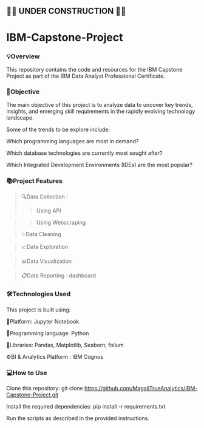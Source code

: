 <h2>🚧🚧 UNDER CONSTRUCTION 🚧🚧</h2>

# IBM-Capstone-Project

<h3>💡Overview</h3> 
  This repository contains the code and resources for the IBM Capstone Project as part of the IBM Data Analyst Professional Certificate.

<h3>🎯Objective</h3>
The main objective of this project is to analyze data to uncover key trends, insights, and emerging skill requirements in the rapidly evolving technology landscape. 

Some of the trends to be explore include:

  Which programming languages are most in demand?
  
  Which database technologies are currently most sought after?
  
  Which Integrated Development Environments (IDEs) are the most popular?

<h3>📚Project Features</h3>

>🔍Data Collection :
>> Using API

>> Using Webscraping

>✨Data Cleaning

>📈Data Exploration

>📊Data Visualization

>📋Data Reporting : dashboard


<h3>🛠️Technologies Used</h3>

This project is built using:

📓Platform: Jupyter Notebook

🐍Programming language: Python

🐼Libraries: Pandas, Matplotlib, Seaborn, folium

⚙️BI & Analytics Platform : IBM Cognos


<h3>💻How to Use</h3>

Clone this repository: git clone https://github.com/MagaliTrueAnalytics/IBM-Capstone-Project.git

Install the required dependencies: pip install -r requirements.txt

Run the scripts as described in the provided instructions.
